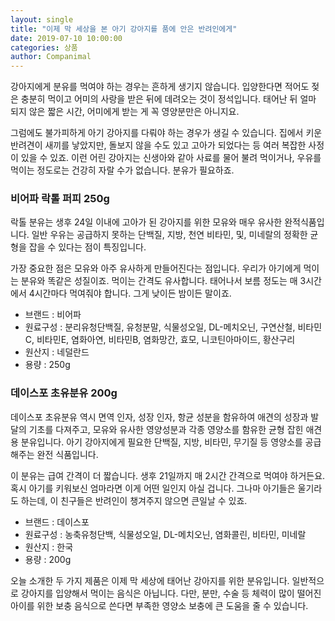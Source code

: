 ```yaml
---
layout: single
title: "이제 막 세상을 본 아기 강아지를 품에 안은 반려인에게"
date: 2019-07-10 10:00:00
categories: 상품
author: Companimal
---
```


강아지에게 분유를 먹여야 하는 경우는 흔하게 생기지 않습니다. 입양한다면 적어도 젖은 충분히 먹이고 어미의 사랑을 받은 뒤에 데려오는 것이 정석입니다. 태어난 뒤 얼마 되지 않은 짧은 시간, 어미에게 받는 게 꼭 영양분만은 아니지요.

그럼에도 불가피하게 아기 강아지를 다뤄야 하는 경우가 생길 수 있습니다. 집에서 키운 반려견이 새끼를 낳았지만, 돌보지 않을 수도 있고 고아가 되었다는 등 여러 복잡한 사정이 있을 수 있죠. 이런 어린 강아지는 신생아와 같아 사료를 물어 불려 먹이거나, 우유를 먹이는 정도로는 건강히 자랄 수가 없습니다. 분유가 필요하죠.

### 비어파 락톨 퍼피 250g

락톨 분유는 생후 24일 이내에 고아가 된 강아지를 위한 모유와 매우 유사한 완적식품입니다. 일반 우유는 공급하지 못하는 단백질, 지방, 천연 비타민, 및, 미네랄의 정확한 균형을 잡을 수 있다는 점이 특징입니다.

가장 중요한 점은 모유와 아주 유사하게 만들어진다는 점입니다. 우리가 아기에게 먹이는 분유와 똑같은 성질이죠. 먹이는 간격도 유사합니다. 태어나서 보름 정도는 매 3시간에서 4시간마다 먹여줘야 합니다. 그게 낮이든 밤이든 말이죠.

- 브랜드 : 비어파
- 원료구성 : 분리유청단백질, 유청분말, 식물성오일, DL-메치오닌, 구연산철, 비타민C, 비타민E, 염화아연, 비타민B, 염화망간, 효모, 니코틴아마이드, 황산구리
- 원산지 : 네덜란드
- 용량 : 250g

### 데이스포 초유분유 200g

데이스포 초유분유 역시 면역 인자, 성장 인자, 항균 성분을 함유하여 애견의 성장과 발달의 기초를 다져주고, 모유와 유사한 영양성분과 각종 영양소를 함유한 균형 잡힌 애견용 분유입니다. 아기 강아지에게 필요한 단백질, 지방, 비타민, 무기질 등 영양소를 공급해주는 완전 식품입니다.

이 분유는 급여 간격이 더 짧습니다. 생후 21일까지 매 2시간 간격으로 먹여야 하거든요. 혹시 아기를 키워보신 엄마라면 이게 어떤 일인지 아실 겁니다. 그나마 아기들은 울기라도 하는데, 이 친구들은 반려인이 챙겨주지 않으면 큰일날 수 있죠.

- 브랜드 : 데이스포
- 원료구성 : 농축유청단백, 식물성오일, DL-메치오닌, 염화콜린, 비타민, 미네랄
- 원산지 : 한국
- 용량 : 200g

오늘 소개한 두 가지 제품은 이제 막 세상에 태어난 강아지를 위한 분유입니다. 일반적으로 강아지를 입양해서 먹이는 음식은 아닙니다. 다만, 분만, 수술 등 체력이 많이 떨어진 아이를 위한 보충 음식으로 쓴다면 부족한 영양소 보충에 큰 도움을 줄 수 있습니다.
